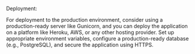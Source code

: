 Deployment:

For deployment to the production environment, consider using a production-ready server like Gunicorn, and you can deploy the application on a platform like Heroku, AWS, or any other hosting provider. Set up appropriate environment variables, configure a production-ready database (e.g., PostgreSQL), and secure the application using HTTPS.

